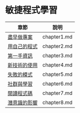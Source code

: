 # 敏捷程式學習

章節        | 說明
------------|-----------------
[盡早做專案](./敏捷程式學習/chapter1.md)   | chapter1.md
[用自己的程式](./敏捷程式學習/chapter2.md)  | chapter2.md
[第一手資訊](./敏捷程式學習/chapter3.md)    | chapter3.md
[新技術的使用](./敏捷程式學習/chapter4.md)  | chapter4.md
[失敗的模式](./敏捷程式學習/chapter5.md)    | chapter5.md
[社群與學習](./敏捷程式學習/chapter6.md)    | chapter6.md
[閱讀程式碼](./敏捷程式學習/chapter7.md)    | chapter7.md
[潛意識的影響](./敏捷程式學習/chapter8.md)  | chapter8.md

